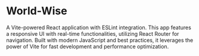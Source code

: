 # World-Wise
A Vite-powered React application with ESLint integration. This app features a responsive UI with real-time functionalities, utilizing React Router for navigation. Built with modern JavaScript and best practices, it leverages the power of Vite for fast development and performance optimization.

